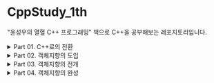 # CppStudy_1th
 "윤성우의 열혈 C++ 프로그래밍" 책으로 C++을 공부해보는 레포지토리입니다.

<details>
<summary>Part 01. C++로의 전환</summary>
<div markdown="1">

- [x] Ch 01. C언어 기반의 C++ 1
- [x] Ch 02. C언어 기반의 C++ 2

</div>
</details>

<details>
<summary>Part 02. 객체지향의 도입</summary>
<div markdown="1">

- [x] Ch 03. 클래스의 기본
- [x] Ch 04. 클래스의 완성
- [x] Ch 05. 복사 생성자
- [x] Ch 06. friend와 static 그리고 const

</div>
</details>

<details>
<summary>Part 03. 객체지향의 전개</summary>
<div markdown="1">

- [ ] Ch 07. 상속(Inheritance)의 이해
- [ ] Ch 08. 상속과 다형성
- [ ] Ch 09. 가상(Virtual)의 원리와 다중상속

</div>
</details>

<details>
<summary>Part 04. 객체지향의 완성</summary>
<div markdown="1">

- [ ] Ch 10. 연산자 오버로딩 1
- [ ] Ch 11. 연산자 오버로딩 2
- [ ] Ch 12. String 클래스의 디자인
- [ ] Ch 13. 템플릿(Template) 1
- [ ] Ch 14. 템플릿(Template) 2
- [ ] Ch 15. 예외처리(Exception Handling)
- [ ] Ch 16. C++의 형 변환 연산자와 맺는 글
</div>
</details>
